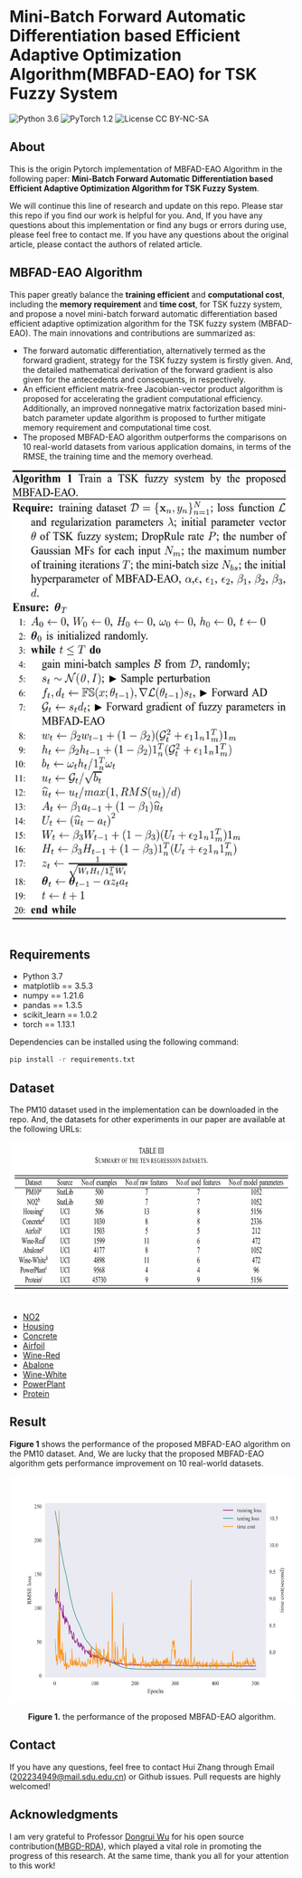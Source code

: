 # Mini-Batch Forward Automatic Differentiation based Efficient Adaptive Optimization Algorithm(MBFAD-EAO) for TSK Fuzzy System
![Python 3.6](https://img.shields.io/badge/python-3.7-green.svg?style=plastic)
![PyTorch 1.2](https://img.shields.io/badge/PyTorch%20-%23EE4C2C.svg?style=plastic)
![License CC BY-NC-SA](https://img.shields.io/badge/license-CC_BY--NC--SA--green.svg?style=plastic)

## About

This is the origin Pytorch implementation of MBFAD-EAO Algorithm in the following paper: **Mini-Batch Forward Automatic Differentiation based Efficient Adaptive Optimization Algorithm for TSK Fuzzy System**.  

We will continue this line of research and update on this repo. Please star this repo if you find our work is helpful for you. And, If you have any questions about this implementation or find any bugs or errors during use, please feel free to contact me. If you have any questions about the original article,  please contact the authors of related article.


## MBFAD-EAO Algorithm
This paper greatly balance the **training efficient** and **computational cost**, including the **memory requirement** and **time cost**, for TSK fuzzy system, and propose a novel mini-batch forward automatic differentiation based efficient adaptive optimization algorithm for the TSK fuzzy system (MBFAD-EAO). The main innovations and contributions are summarized as:

- The forward automatic differentiation, alternatively termed as the forward gradient, strategy for the TSK fuzzy system is firstly given. And, the detailed mathematical derivation of the forward gradient is also given for the antecedents and consequents, in respectively.
- An efficient efficient matrix-free Jacobian-vector product algorithm is proposed for accelerating the gradient computational efficiency. Additionally, an improved nonnegative matrix factorization based mini-batch parameter update algorithm is proposed to further mitigate memory requirement and computational time cost.
- The proposed MBFAD-EAO algorithm outperforms the comparisons on 10 real-world datasets from various application domains, in terms of the RMSE, the training time and the memory overhead.

<p align="center">
<img src=".\pic\Algorithm.png" height = "800" alt="" align=center />
<br><br>
</p>


## Requirements

- Python 3.7
- matplotlib == 3.5.3
- numpy == 1.21.6
- pandas == 1.3.5
- scikit_learn == 1.0.2
- torch == 1.13.1

Dependencies can be installed using the following command:
```bash
pip install -r requirements.txt
```

## Dataset

The PM10 dataset used in the implementation can be downloaded in the repo. And, the datasets for other experiments in our paper are available at the following URLs:

<p align="center">
<img src=".\pic\dataset.png" height = "270" alt="" align=center />
<br><br>
</p>


- [NO2](http://lib.stat.cmu.edu/datasets/NO2.dat)
- [Housing](https://archive.ics.uci.edu/ml/machine-learning-databases/housing/)
- [Concrete](https://archive.ics.uci.edu/ml/datasets/Concrete+Compressive+Strength)
- [Airfoil](https://archive.ics.uci.edu/ml/datasets/Airfoil+Self-Noise)
- [Wine-Red](https://archive.ics.uci.edu/ml/datasets/Wine+Quality)
- [Abalone](https://archive.ics.uci.edu/ml/datasets/Abalone)
- [Wine-White](https://archive.ics.uci.edu/ml/datasets/Wine+Quality)
- [PowerPlant](https://archive.ics.uci.edu/ml/datasets/Combined+Cycle+Power+Plant)
- [Protein](https://archive.ics.uci.edu/ml/datasets/Physicochemical+Properties+of+Protein+Tertiary+Structure)


## Result

**Figure 1** shows the performance of the proposed MBFAD-EAO algorithm on the PM10 dataset. And, We are lucky that the proposed MBFAD-EAO algorithm gets performance improvement on 10 real-world datasets.

<p align="center">
<img src="./pic/PM10_MBFAD_EAO.png" height = "400" alt="" align=center />
<br><br>
<b>Figure 1.</b> the performance of the proposed MBFAD-EAO algorithm.
</p>


## Contact
If you have any questions, feel free to contact Hui Zhang through Email (202234949@mail.sdu.edu.cn) or Github issues. Pull requests are highly welcomed!

## Acknowledgments
I am very grateful to Professor [Dongrui Wu](https://github.com/drwuHUST) for his open source contribution([MBGD-RDA](https://github.com/drwuHUST/MBGD_RDA)), which played a vital role in promoting the progress of this research. At the same time, thank you all for your attention to this work!
